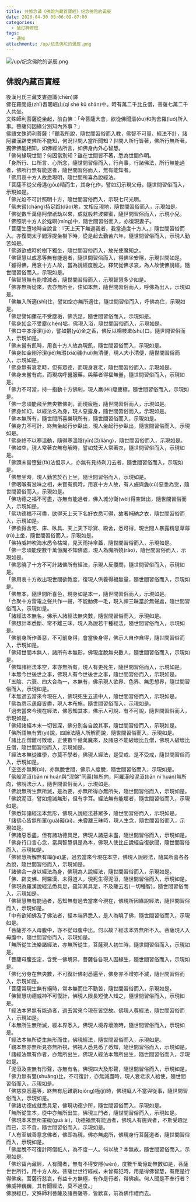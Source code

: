 ```yaml
---
title: 共修念诵《佛說內藏百寶經》纪念佛陀的诞辰
date: 2020-04-30 08:06:09-07:00
categories:
  - 慧灯禅修班
tags:
  - 通知
attachments: /up/纪念佛陀的诞辰.png
---
```

![/up/纪念佛陀的诞辰.png](/up/纪念佛陀的诞辰.png)

## 佛說內藏百寶經  
  
後漢月氏三藏支婁迦讖(chèn)譯  
佛在羅閱祇(zhī)耆闍崛山(qí shé kū shān)中。時有萬二千比丘僧，菩薩七萬二千人共坐。  
文殊師利菩薩從坐起，前白佛：「今菩薩大會，欲從佛聞漚(ōu)和拘舍羅(luó)所入事。菩薩何因緣分別知內外事？」  
佛語文殊師利菩薩：「聽我所說，隨世間習俗而入教，佛智不可量、經法不計，諸阿羅漢辟支佛所不能知，何況世間人當所聞知？世間人所行皆著，佛所行無所著，獨佛佛能相知，如佛經法所言，如佛身內外心智慧。  
「佛何緣現世間？何因當別知？雖在世間皆不著，悉為世間作明。  
「身所行、口所言、心所念，隨世間習俗而入，行內事，行諸佛法，所行無能過者，佛所行無有能逮者，隨世間習俗而入，無有能知者。  
「佛用哀十方人故悉現明，隨世間所喜為說經法。  
「菩薩不從父母遘(ɡòu)精而生，其身化作，譬如幻示現父母，隨世間習俗而入，示現如是。  
「佛光焰不可計照明十方，隨世間習俗而入，示現七尺光明。  
「佛未嘗(chánɡ)持足蹈(dǎo)地，文相反現地，隨世間習俗而入，示現如是。  
「佛從數千萬億阿僧祇劫以來，成就般若波羅蜜，隨世間習俗而入，示現小兒。  
「佛照明十方人於婬瞑(mínɡ)中，隨世間習俗而入，亦復現妻子。  
「菩薩生墮地時自說言：『天上天下無過我者，我當過度十方人。』隨世間習俗而入。亦復問太子閻浮提坐樹下時，從是起去勤苦六年，隨世間習俗而入，示現人勤苦如是。  
「佛道欲成時於樹下獨坐，隨世間習俗而入，放光使魔知之。  
「佛智慧以成悉等無有能過者，隨世間習俗而入，得佛坐安隱，示現世間如是。  
「雖得佛，用哀十方人故，當為說經度脫之。釋梵從佛求哀，為人故使佛說經，隨世間習俗而入，示現如是。  
「佛智慧無有能增減者，隨世間習俗而入，示現智慧多少如是。  
「佛亦無所從來，去亦無所至，住如本無，隨世間習俗而入，呼佛為出入，示現如是。  
「佛無入所適(shì)住，譬如空亦無所適住，隨世間習俗而入，呼佛為住，示現如是。  
「佛足譬如蓮花不受塵垢，佛洗足，隨世間習俗而入，示現如是。  
「佛身如金不受塵(chén)垢，佛現入浴，隨世間習俗而入，示現如是。  
「佛口中本淨潔(jié)，譬如欝(yù)金之香，佛反以楊枝漱(shù)口，隨世間習俗而入，示現如是。  
「佛未嘗有飢時，用哀十方人故為現飢，隨世間習俗而入，示現如是。  
「佛身如金剛淨潔(jié)無瑕(xiá)穢(huì)無清便，現人大小清便，隨世間習俗而入，示現如是。  
「佛身無有衰老時，但有眾德，而現身衰老，隨世間習俗而入，示現如是。  
「佛身未嘗有病，而現病呼醫服藥，與藥者得福無量，隨世間習俗而入，示現如是。  
「佛力不可當，持一指動十方佛剎，現人羸(léi)瘦疲極，隨世間習俗而入，示現如是。  
「佛一念頃能飛至無央數佛剎，而現疲極，隨世間習俗而入，示現如是。  
「佛身如幻，以經法名為身，現人惡露身，隨世間習俗而入，示現如是。  
「佛本無所有，隨世間所喜樂現所有，隨世間習俗而入，示現如是。  
「佛身力不可計，終無坐起行步臥出，現人坐起行步臥出，隨世間習俗而入，示現如是。  
「佛身終不以寒溫動，隨得寒溫陰(yīn)涼(liánɡ)，隨世間習俗而入，示現如是。  
「佛如空，現人常著衣無有解時，譬如梵天人常著衣，隨世間習俗而入，示現如是。  
「佛頭未嘗墮髮(fà)法但示人，亦無有見持剃刀去者，隨世間習俗而入，示現如是。  
「佛無坐時，現人勤苦於石上坐，隨世間習俗而入，示現如是。  
「佛咽喉有滋味之相，未嘗有飢時，用哀十方人故，有人施與麁(cū)惡悉為受，隨世間習俗而入，示現如是。  
「佛功德之福不可盡，亦無有能過者，佛入城分衛(wèi)得空鉢出，隨世間習俗而入，示現如是。  
「佛功德福不可盡，欲得天上天下名好衣悉可得，故著補納之衣，隨世間習俗而入，示現如是。  
「佛欲得舍宅、床、臥具、天上天下珍寶、殿舍，悉可得，現世間人暴露精思草蓐(rù)上坐，隨世間習俗而入，示現如是。  
「佛持威神吹海水悉令枯竭，見天雨持傘蓋，隨世間習俗而入，示現如是。  
「佛一念頃能使數千萬億魔不知佛處，現人為魔所嬈(rǎo)，隨世間習俗而入，示現如是。  
「佛悉曉了十方不可計諸佛所有經法，示現人反覆問，隨世間習俗而入，示現如是。  
「佛用哀十方故出現世間欲教度，復現人供養得福無量，隨世間習俗而入，示現如是。  
「佛無本，隨世間所喜色，現身如是本一，隨世間習俗而入，示現如是。  
「合聚十方雷電之聲共作一聲，不能動佛一毛，現入禪三昧當於無聲處，隨世間習俗而入，示現如是。  
「諸經法本無名，佛示人諸經法無央數，隨世間習俗而入，示現如是。  
「佛想計本悉斷、常不離三昧，現人為說若干種經法，隨世間習俗而入，示現如是。  
「佛前身所作善惡，不可前身得，會當後身得，佛示人自作自得，隨世間習俗而入，示現如是。  
「佛知世間本無人，諸所有本無形，佛現度脫無央數人，隨世間習俗而入，示現如是。  
「佛知諸經法本空，本亦無所有，現人有更死生，隨世間習俗而入，示現如是。  
「本無今世後世之事，佛現人有今世後世之事，隨世間習俗而入，示現如是。  
「五陰、六衰、四大合為一，本無有，佛示現人欲界、色界、無思想界，隨世間習俗而入，示現如是。  
「本無過去當來今現在人，佛現死生五道中人，隨世間習俗而入，示現如是。  
「佛為悉示愚癡皆盡，現人本布施，隨世間習俗而入，示現如是。  
「過去當來今現在經法，佛悉知其本，佛示人可說、有不可說，隨世間習俗而入，示現如是。  
「佛知諸經本末一切皆深，佛分別各自說其事，隨世間習俗而入，示現如是。  
「佛所語無有異(yì)說，四諦法隨人所解而說，隨世間習俗而入，示現如是。  
「諸比丘僧難可敗壞，正使數千億萬魔來，及諸惡不能破壞比丘僧，佛現人破壞比丘僧，隨世間習俗而入，示現如是。  
「經法本無從誰學，亦莫不學者，佛現人經法，是受戒、是不受戒，隨世間習俗而入，示現如是。  
「空空亦無繫(xì)，亦無脫世間，佛示人度脫，隨世間習俗而入，示現如是。  
「佛般泥洹(bān ní huán與“涅槃”同義)無所向，阿羅漢般泥洹(bān ní huán)無所向，佛說法示人，隨世間習俗而入，示現如是。  
「佛說無所生無所滅，是為要，亦無所得亦無所失，隨世間習俗而入，示現如是。  
「佛說泥洹，譬如燈滅無形，但有字耳。經法無有能壞者，隨世間習俗而入，示現如是。  
「佛悉知諸經法本無形，佛現人說經法甚眾多，隨世間習俗而入，示現如是。  
「諸佛心皆無所罣(ɡuà)礙(ài)，未嘗離三昧時，現人生念，隨世間習俗而入，示現如是。  
「佛諸惡悉盡，但有諸功德具足，佛現人諸惡未盡，隨世間習俗而入，示現如是。  
「佛身行口言心念，當與智慧俱是為本，佛現人使比丘說經自復欲聞，隨世間習俗而入，示現如是。  
「佛智慧所解無有竭(jié)底，過去當來今現在本空，佛現人說經法，隨其所喜各各為說，隨世間習俗而入，示現如是。  
「諸佛合一身以經法為身，佛現為人說經法，隨世間習俗而入，示現如是。  
「佛、辟支佛、阿羅漢、未得道人，現死生得泥洹，隨世間習俗而入，示現如是。  
「佛現為羅漢說經法悉具足，雖知其具足，不及薩云若(一切種智)，隨世間習俗而入，示現如是。  
「佛智慧無有能過者，悉知無有過去當來今現在，佛現所因緣說經法，隨世間習俗而入，示現如是。  
「中有欲知佛及了佛法者，經本端界悉入，是人為曉了佛，隨世間習俗而入，示現如是。  
「菩薩亦不入母腹中，亦不從母腹中出。何以故？經法本界無所不入。菩薩現人入母腹中，隨世間習俗而入，示現如是。  
「無所從生法樂諸經法，亦無所從生，菩薩現人初生時，隨世間習俗而入，示現如是。  
「菩薩母腹空定，含受一佛境界，菩薩各各現人因緣生，隨世間習俗而入，示現如是。  
「佛化分身在無央數，不可復計佛剎悉遍至，佛身亦不增亦不減，隨世間習俗而入，示現如是。  
「菩薩常現生無有絕時，常本無而住不勤苦，隨世間習俗而入，示現如是。  
「佛智慧功德威神不可復計，佛現人限長短使人知之，隨世間習俗而入，示現如是。  
「經法本界無有能過者，過去當來今現在皆空故。佛現人尊經法，隨世間習俗而入，示現如是。  
「本無所生無所滅，經本界悉入，佛現人境界壞敗時，隨世間習俗而入，示現如是。  
「經法本無所從生無形而住，佛現經法，隨世間習俗而入，示現如是。  
「觀本無亦無所見亦無所視，佛視人悉見悉了悉知，隨世間習俗而入，示現如是。  
「諸經法無有作者，亦無所出生，佛現人經法本無所出生，隨世間習俗而入，示現如是。  
「泥洹及空無有形聲，亦無有名，佛現四大及形聲，隨世間習俗而入，示現如是。  
「佛力無有雙(shuāng)比，不可復計，亦無減盡時，現人衰老求人給使，隨世間習俗而入，示現如是。  
「佛慈哀悉遍等，終無有厄難窮(qiónɡ)極(jí)時，佛現癡人不當與從事，隨世間習俗而入，示現如是。  
「佛諸功德成就悉具足，佛現功德少所，隨世間習俗而入，示現如是。  
「無所從生本，從中亦無所出生，佛現三門者，隨世間習俗而入，示現如是。  
「佛現本末無所罣礙(guà ài)，功德福無有能過者，佛現人有施與者，不斯受趣足而已，示不貪，隨世間習俗而入，示現如是。  
「人有至誠善意念佛者，佛即為現，佛亦無處所，佛現身行菩薩道者，隨世間習俗而入，示現如是。  
「佛度脫不可復計阿僧祇人，為不度一人。何以故？本無故，隨世間習俗而入，示現如是。  
「佛珍寶內藏經，人有聞者，無有不得安隱(wěn)，度數千萬億劫無數如是，菩薩世世所行，用十方人故。菩薩世世行經戒，未曾有犯時，用是得佛智慧，有應是行得佛疾。菩薩行慈哀，有益十方無極，有作是行者，得佛疾。何人聞是不奉行者？佛威神巍巍，其有聞經法，莫不過度。」  
佛說經已，文殊師利菩薩及諸菩薩等，皆歡喜，前為佛作禮而去。